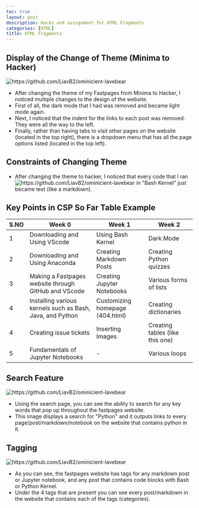 ```yaml
---
toc: true
layout: post
description: Hacks and assignment for HTML Fragments
categories: [HTML]
title: HTML Fragments
---
```


## Display of the Change of Theme (Minima to Hacker)
![]({{site.baseurl}}/images/changetheme.png "https://github.com/LiavB2/ominicient-lavebear") 

- After changing the theme of my Fastpages from Minima to Hacker, I noticed multiple changes to the design of the website. 
- First of all, the dark mode that I had was removed and became light mode again. 
- Next, I noticed that the indent for the links to each post was removed. They were all the way to the left.
- Finally, rather than having tabs to visit other pages on the website (located in the top right), there is a dropdown menu that has all the page options listed (located in the top left).


## Constraints of Changing Theme
 

- After changing the theme to hacker, I noticed that every code that I ran![]({{site.baseurl}}/images/BashInHacker.png "https://github.com/LiavB2/ominicient-lavebear") in "Bash Kernel" just became text (like a markdown).

## Key Points in CSP So Far Table Example

|S.NO| Week 0 | Week 1 | Week 2 |           
|-|-|-|-|
| 1  |Downloading and Using VScode|Using Bash Kernel|Dark Mode|
| 2  |Downloading and Using Anaconda|Creating Markdown Posts|Creating Python quizzes| 
| 3  |Making a Fastpages website through GitHub and VScode|Creating Jupyter Notebooks|Various forms of lists|
| 4  |Installing various kernels such as Bash, Java, and Python|Customizing homepage (404.html)|Creating dictionaries|
| 4  |Creating issue tickets|Inserting Images|Creating tables (like this one)|
| 5  |Fundamentals of Jupyter Notebooks|-|Various loops|

## Search Feature

![]({{site.baseurl}}/images/search.png "https://github.com/LiavB2/ominicient-lavebear")

- Using the search page, you can see the ability to search for any key words that pop up throughout the fastpages website.
- This image displays a search for "Python" and it outputs links to every page/post/markdown/notebook on the website that contains python in it.

## Tagging

![]({{site.baseurl}}/images/tags.png "https://github.com/LiavB2/ominicient-lavebear")

- As you can see, the fastpages website has tags for any markdown post or Jupyter notebook, and any post that contains code blocks with Bash or Python Kernel.
- Under the 4 tags that are present you can see every post/markdown in the website that contains each of the tags (categories). 
